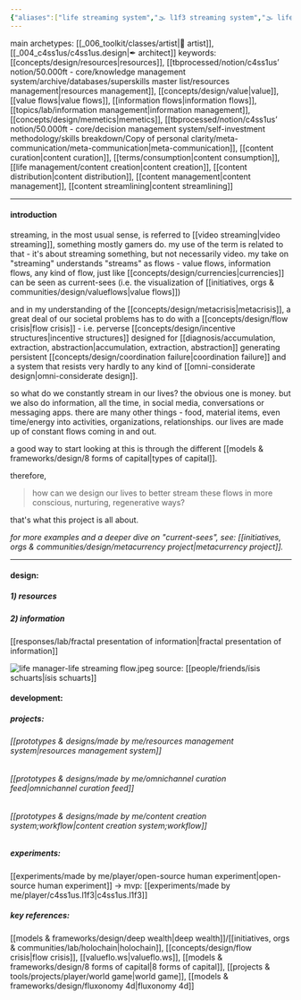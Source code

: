 ```yaml
---
{"aliases":["life streaming system","🌫 l1f3 streaming system","🌫 life streaming system","🌫 LSS","L1F3 streaming system"],"created in":"2022-02-05T11:38:47-03:00","last tended to":"2024-10-12T18:47:47-03:00","tags":["project","l1f3","🌱"],"dg-publish":true,"notestage":["🌱"],"created":"2022-02-05T11:38:47.503-03:00","updated":"2025-06-12T14:55:42.091-03:00","readinesslevel":"20%","permalink":"/003-l1-f3/l1f3-streaming-system/","dgPassFrontmatter":true}
---
```


main archetypes: [[_006_toolkit/classes/artist\|🎨 artist]], [[_004_c4ss1us/c4ss1us.design\|✒ architect]]
keywords: [[concepts/design/resources\|resources]], [[tbprocessed/notion/c4ss1us’ notion/50.000ft - core/knowledge management system/archive/databases/superskills master list/resources management\|resources management]], [[concepts/design/value\|value]], [[value flows\|value flows]], [[information flows\|information flows]], [[topics/lab/information management\|information management]], [[concepts/design/memetics\|memetics]], [[tbprocessed/notion/c4ss1us’ notion/50.000ft - core/decision management system/self-investment methodology/skills breakdown/Copy of personal clarity/meta-communication/meta-communication\|meta-communication]], [[content curation\|content curation]], [[terms/consumption\|content consumption]], [[life management/content creation\|content creation]], [[content distribution\|content distribution]], [[content management\|content management]], [[content streamlining\|content streamlining]]

---
#### introduction

streaming, in the most usual sense, is referred to [[video streaming\|video streaming]], something mostly gamers do. my use of the term is related to that - it's about streaming something, but not necessarily video. my take on "streaming" understands "streams" as flows - value flows, information flows, any kind of flow, just like [[concepts/design/currencies\|currencies]] can be seen as current-sees (i.e. the visualization of [[initiatives, orgs & communities/design/valueflows\|value flows]])

and in my understanding of the [[concepts/design/metacrisis\|metacrisis]], a great deal of our societal problems has to do with a [[concepts/design/flow crisis\|flow crisis]] - i.e. perverse [[concepts/design/incentive structures\|incentive structures]] designed for [[diagnosis/accumulation, extraction, abstraction\|accumulation, extraction, abstraction]] generating persistent [[concepts/design/coordination failure\|coordination failure]] and a system that resists very hardly to any kind of [[omni-considerate design\|omni-considerate design]].

so what do we constantly stream in our lives? the obvious one is money. but we also do information, all the time, in social media, conversations or messaging apps. there are many other things - food, material items, even time/energy into activities, organizations, relationships. our lives are made up of constant flows coming in and out.

a good way to start looking at this is through the different [[models & frameworks/design/8 forms of capital\|types of capital]].

therefore,

> how can we design our lives to better stream these flows in more conscious, nurturing, regenerative ways?

that's what this project is all about.

*for more examples and a deeper dive on "current-sees", see: [[initiatives, orgs & communities/design/metacurrency project\|metacurrency project]].*
 
---
#### design:

##### 1) resources


##### 2) information

[[responses/lab/fractal presentation of information\|fractal presentation of information]]


![life manager-life streaming flow.jpeg](/img/user/images/models%20&%20frameworks/life%20manager-life%20streaming%20flow.jpeg)
source: [[people/friends/ísis schuarts\|ísis schuarts]]

#### development:



##### projects:

###### [[prototypes & designs/made by me/resources management system\|resources management system]]

###### [[prototypes & designs/made by me/omnichannel curation feed\|omnichannel curation feed]]

###### [[prototypes & designs/made by me/content creation system;workflow\|content creation system;workflow]]

##### experiments:

[[experiments/made by me/player/open-source human experiment\|open-source human experiment]] -> mvp: [[experiments/made by me/player/c4ss1us.l1f3\|c4ss1us.l1f3]]


##### key references:

[[models & frameworks/design/deep wealth\|deep wealth]]/[[initiatives, orgs & communities/lab/holochain\|holochain]], [[concepts/design/flow crisis\|flow crisis]], [[valueflo.ws\|valueflo.ws]], [[models & frameworks/design/8 forms of capital\|8 forms of capital]], [[projects & tools/projects/player/world game\|world game]], [[models & frameworks/design/fluxonomy 4d\|fluxonomy 4d]]